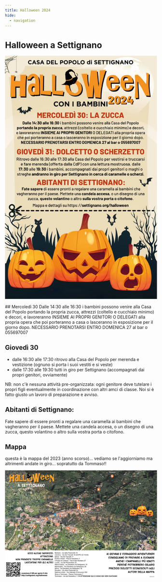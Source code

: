 ```yaml
---
title: Halloween 2024
hide:
  - navigation
---
```

# Halloween a Settignano

![](assets/img/halloween/halloween-2024.webp)

## Mercoledì 30
Dalle 14:30 alle 16:30 i bambini possono venire alla Casa del Popolo portando la propria zucca, attrezzi (coltello e cucchiaio minimo) e decori, e lavoreranno INSIEME AI PROPRI GENITORI O DELEGATI alla propria opera che poi porteranno a casa o lasceranno in esposizione per il giorno dopo.
NECESSARIO PRENOTARSI ENTRO DOMENICA 27 al bar o 055697007

## Giovedì 30

- dalle 16:30 alle 17:30 ritrovo alla Casa del Popolo per merenda e vestizione (ognuno si porta i suoi vestiti e si veste)
- dalle 17:30 alle 19:30 tutti in giro per Settignano (accompagnati dai propri genitori, ovviamente)

NB: non c'è nessuna attività pre-organizzata: ogni genitore deve tutelare i propri figli eventualmente in coordinazione con altri amci di classe. Noi si è fatto giusto un lavoro di preparazione e avviso.

## Abitanti di Settignano:
Fate sapere di essere pronti a regalare una caramella ai bambini che vagheranno per il paese. Mettete una candela accesa, o un disegno di una zucca, questo volantino o altro sulla vostra porta o citofono.

## Mappa
questa è la mappa del 2023 (anno scorso)... vediamo se l'aggiorniamo ma altrimenti andate in giro... sopratutto da Tommaso!!

![](assets/img/halloween/halloween-mappa-2023.jpg)
